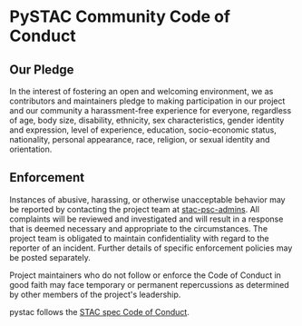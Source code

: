 # PySTAC Community Code of Conduct

## Our Pledge
In the interest of fostering an open and welcoming environment, we as contributors and maintainers pledge to making participation in our project and our community a harassment-free experience for everyone, regardless of age, body size, disability, ethnicity, sex characteristics, gender identity and expression, level of experience, education, socio-economic status, nationality, personal appearance, race, religion, or sexual identity and orientation.

## Enforcement

Instances of abusive, harassing, or otherwise unacceptable behavior may be
reported by contacting the project team at [stac-psc-admins](mailto:stac-psc@radiant.earth). All
complaints will be reviewed and investigated and will result in a response that
is deemed necessary and appropriate to the circumstances. The project team is
obligated to maintain confidentiality with regard to the reporter of an incident.
Further details of specific enforcement policies may be posted separately.

Project maintainers who do not follow or enforce the Code of Conduct in good
faith may face temporary or permanent repercussions as determined by other
members of the project's leadership.

pystac follows the [STAC spec Code of Conduct](https://github.com/radiantearth/stac-spec/blob/master/CODE_OF_CONDUCT.md).
